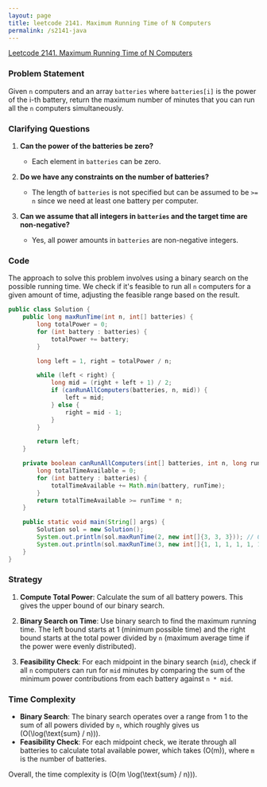```yaml
---
layout: page
title: leetcode 2141. Maximum Running Time of N Computers
permalink: /s2141-java
---
```

[Leetcode 2141. Maximum Running Time of N Computers](https://algoadvance.github.io/algoadvance/l2141)
### Problem Statement

Given `n` computers and an array `batteries` where `batteries[i]` is the power of the i-th battery, return the maximum number of minutes that you can run all the `n` computers simultaneously.

### Clarifying Questions

1. **Can the power of the batteries be zero?**
   - Each element in `batteries` can be zero.

2. **Do we have any constraints on the number of batteries?**
   - The length of `batteries` is not specified but can be assumed to be `>= n` since we need at least one battery per computer.

3. **Can we assume that all integers in `batteries` and the target time are non-negative?**
   - Yes, all power amounts in `batteries` are non-negative integers.

### Code

The approach to solve this problem involves using a binary search on the possible running time. We check if it's feasible to run all `n` computers for a given amount of time, adjusting the feasible range based on the result.

```java
public class Solution {
    public long maxRunTime(int n, int[] batteries) {
        long totalPower = 0;
        for (int battery : batteries) {
            totalPower += battery;
        }

        long left = 1, right = totalPower / n;

        while (left < right) {
            long mid = (right + left + 1) / 2;
            if (canRunAllComputers(batteries, n, mid)) {
                left = mid;
            } else {
                right = mid - 1;
            }
        }

        return left;
    }

    private boolean canRunAllComputers(int[] batteries, int n, long runTime) {
        long totalTimeAvailable = 0;
        for (int battery : batteries) {
            totalTimeAvailable += Math.min(battery, runTime);
        }
        return totalTimeAvailable >= runTime * n;
    }

    public static void main(String[] args) {
        Solution sol = new Solution();
        System.out.println(sol.maxRunTime(2, new int[]{3, 3, 3})); // Output: 4
        System.out.println(sol.maxRunTime(3, new int[]{1, 1, 1, 1, 1, 1})); // Output: 2
    }
}
```

### Strategy

1. **Compute Total Power**: Calculate the sum of all battery powers. This gives the upper bound of our binary search.
  
2. **Binary Search on Time**: Use binary search to find the maximum running time. The left bound starts at 1 (minimum possible time) and the right bound starts at the total power divided by `n` (maximum average time if the power were evenly distributed).

3. **Feasibility Check**: For each midpoint in the binary search (`mid`), check if all `n` computers can run for `mid` minutes by comparing the sum of the minimum power contributions from each battery against `n * mid`.

### Time Complexity

- **Binary Search**: The binary search operates over a range from 1 to the sum of all powers divided by `n`, which roughly gives us \(O(\log(\text{sum} / n))\).
- **Feasibility Check**: For each midpoint check, we iterate through all batteries to calculate total available power, which takes \(O(m)\), where `m` is the number of batteries.

Overall, the time complexity is \(O(m \log(\text{sum} / n))\).